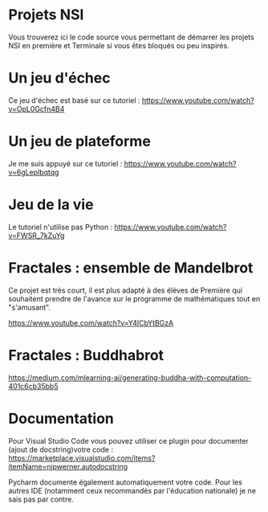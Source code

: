 # Projets NSI

Vous trouverez ici le code source vous permettant de démarrer les projets NSI en première et Terminale si vous êtes bloqués ou peu inspirés.

# Un jeu d'échec

Ce jeu d'échec est basé sur ce tutoriel : <https://www.youtube.com/watch?v=OpL0Gcfn4B4>

# Un jeu de plateforme

Je me suis appuyé sur ce tutoriel : <https://www.youtube.com/watch?v=6gLeplbqtqg>

# Jeu de la vie

Le tutoriel n'utilise pas Python : <https://www.youtube.com/watch?v=FWSR_7kZuYg>


# Fractales : ensemble de Mandelbrot

Ce projet est très court, il est plus adapté à des élèves de Première qui souhaitent prendre de l'avance sur le programme de mathématiques tout en "s'amusant".

<https://www.youtube.com/watch?v=Y4ICbYtBGzA>


# Fractales : Buddhabrot

<https://medium.com/mlearning-ai/generating-buddha-with-computation-401c6cb35bb5>

# Documentation

Pour Visual Studio Code vous pouvez utiliser ce plugin pour documenter (ajout de docstring)votre code :
<https://marketplace.visualstudio.com/items?itemName=njpwerner.autodocstring>


Pycharm documente également automatiquement votre code. Pour les autres IDE (notamment ceux recommandés par l'éducation nationale) je ne sais pas par contre.